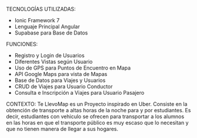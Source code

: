 TECNOLOGÍAS UTILIZADAS:
-  Ionic Framework 7
-  Lenguaje Principal Angular
-  Supabase para Base de Datos 


FUNCIONES:
-  Registro y Login de Usuarios
-  Diferentes Vistas según Usuario
-  Uso de GPS para Puntos de Encuentro en Mapa
-  API Google Maps para vista de Mapas
-  Base de Datos para Viajes y Usuarios
-  CRUD de Viajes para Usuario Conductor
-  Consulta e Inscripción a Viajes para Usuario Pasajero


CONTEXTO:
Te LlevoMap es un Proyecto inspirado en Uber. Consiste en la obtención de transporte a altas horas de la noche para y por estudiantes.
Es decir, estudiantes con vehiculo se ofrecen para transportar a los alumnos en las horas en que el transporte público es muy escaso
que lo necesitan y que no tienen manera de llegar a sus hogares.
